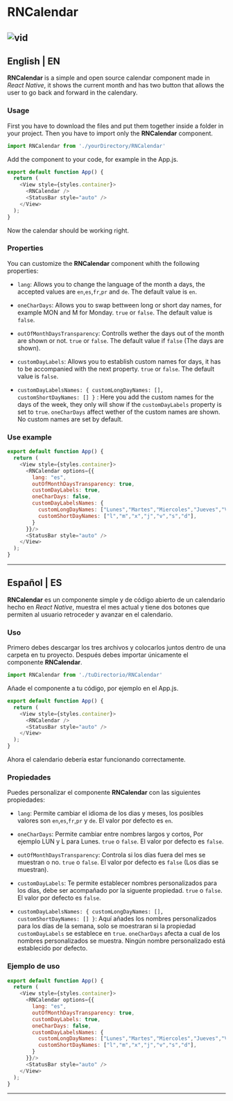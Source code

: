 # RNCalendar
![vid](https://github.com/iBManu/RNCalendar/assets/70716864/1d9f5696-7252-45e4-9563-aaa588e4e737)
---
## English | EN
**RNCalendar** is a simple and open source calendar component made in *React Native*, it shows the current month and has two button that allows the user to go back and forward in the calendary.
### Usage
First you have to download the files and put them together inside a folder in your project.
Then you have to import only the **RNCalendar** component.
```javascript
import RNCalendar from './yourDirectory/RNCalendar'
```
Add the component to your code, for example in the App.js.
```javascript
export default function App() {
  return (
    <View style={styles.container}>
      <RNCalendar />
      <StatusBar style="auto" />
    </View>
  );
}
```
Now the calendar should be working right.

### Properties
You can customize the **RNCalendar** component whith the following properties:
* `lang`: Allows you to change the language of the month a days, the accepted values are `en`,`es`,`fr`,`pr` and `de`. The default value is `en`.
  
* `oneCharDays`: Allows you to swap bettween long or short day names, for example MON and M for Monday. `true` or `false`. The default value is `false`.
  
* `outOfMonthDaysTransparency`: Controlls wether the days out of the month are shown or not. `true` or `false`. The default value if `false` (The days are shown).
  
* `customDayLabels`: Allows you to establish custom names for days, it has to be accompanied with the next property. `true` or `false`. The default value is `false`.
  
* `customDayLabelsNames: { customLongDayNames: [], customShortDayNames: [] }` : Here you add the custom names for the days of the week, they only will show if the `customDayLabels` property is set to `true`. `oneCharDays` affect wether of the custom names are shown. No custom names are set by default.

### Use example
```javascript
export default function App() {
  return (
    <View style={styles.container}>
      <RNCalendar options={{
        lang: "es",
        outOfMonthDaysTransparency: true,
        customDayLabels: true,
        oneCharDays: false,
        customDayLabelsNames: {
          customLongDayNames: ["Lunes","Martes","Miercoles","Jueves","Viernes","Sabado","Domingo"],
          customShortDayNames: ["l","m","x","j","v","s","d"],
        }
      }}/>
      <StatusBar style="auto" />
    </View>
  );
}
```
---

## Español | ES
**RNCalendar** es un componente simple y de código abierto de un calendario hecho en *React Native*, muestra el mes actual y tiene dos botones que permiten al usuario retroceder y avanzar en el calendario.
### Uso
Primero debes descargar los tres archivos y colocarlos juntos dentro de una carpeta en tu proyecto.
Después debes importar únicamente el componente **RNCalendar**.
```javascript
import RNCalendar from './tuDirectorio/RNCalendar'
```
Añade el componente a tu código, por ejemplo en el App.js.
```javascript
export default function App() {
  return (
    <View style={styles.container}>
      <RNCalendar />
      <StatusBar style="auto" />
    </View>
  );
}
```
Ahora el calendario debería estar funcionando correctamente.

### Propiedades
Puedes personalizar el componente **RNCalendar** con las siguientes propiedades:
* `lang`: Permite cambiar el idioma de los dias y meses, los posibles valores son `en`,`es`,`fr`,`pr` y `de`. El valor por defecto es `en`.
  
* `oneCharDays`: Permite cambiar entre nombres largos y cortos, Por ejemplo LUN y L para Lunes. `true` o `false`. El valor por defecto es `false`.
  
* `outOfMonthDaysTransparency`: Controla si los días fuera del mes se muestran o no. `true` o `false`. El valor por defecto es `false` (Los dias se muestran).
  
* `customDayLabels`: Te permite establecer nombres personalizados para los días, debe ser acompañado por la siguente propiedad. `true` o `false`. El valor por defecto es `false`.
  
* `customDayLabelsNames: { customLongDayNames: [], customShortDayNames: [] }`: Aquí añades los nombres personalizados para los días de la semana, solo se moestraran si la propiedad `customDayLabels` se establece en `true`. `oneCharDays` afecta a cual de los nombres personalizados se muestra. Ningún nombre personalizado está establecido por defecto.

### Ejemplo de uso
```javascript
export default function App() {
  return (
    <View style={styles.container}>
      <RNCalendar options={{
        lang: "es",
        outOfMonthDaysTransparency: true,
        customDayLabels: true,
        oneCharDays: false,
        customDayLabelsNames: {
          customLongDayNames: ["Lunes","Martes","Miercoles","Jueves","Viernes","Sabado","Domingo"],
          customShortDayNames: ["l","m","x","j","v","s","d"],
        }
      }}/>
      <StatusBar style="auto" />
    </View>
  );
}
```
---
